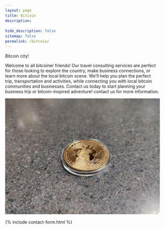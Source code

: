 ```yaml
---
layout: page
title: Bitcoin
description:

hide_description: false
sitemap: false
permalink: /bitcoin/
---
```

Bitcoin city!

Welcome to all bitcoiner friends! Our travel consulting services are perfect for those looking to explore the country, make business connections, or learn more about the local bitcoin scene. We'll help you plan the perfect trip, transportation and activities, while connecting you with local bitcoin communities and businesses. Contact us today to start planning your business trip or bitcoin-inspired adventure!
contact us for more information.

![Volcano](/assets/img/bitcoin/bitcoin-coin.jpg)

{% include contact-form.html %}
